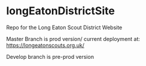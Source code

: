 # longEatonDistrictSite

Repo for the Long Eaton Scout District Website

Master Branch is prod version/ current deployment at: https://longeatonscouts.org.uk/

Develop branch is pre-prod version